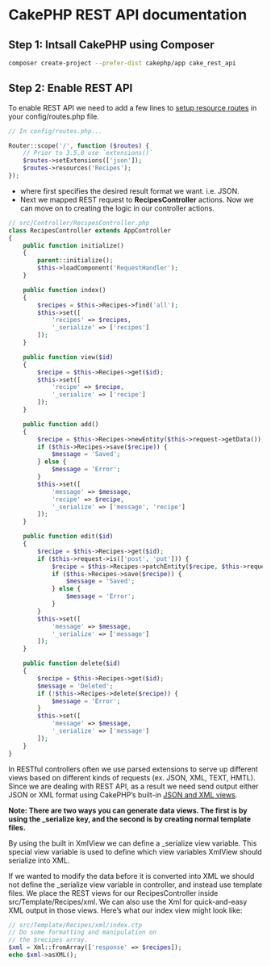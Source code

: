 # CakePHP REST API documentation

## Step 1: Intsall CakePHP using Composer

```bash
composer create-project --prefer-dist cakephp/app cake_rest_api
```
## Step 2: Enable REST API 

To enable REST API we need to add a few lines to [setup resource routes](https://book.cakephp.org/3.0/en/development/routing.html#resource-routes) in your config/routes.php file.

```php
// In config/routes.php...

Router::scope('/', function ($routes) {
    // Prior to 3.5.0 use `extensions()`
    $routes->setExtensions(['json']);
    $routes->resources('Recipes');
});
```

-  where first specifies the desired result format we want. i.e. JSON. 
- Next we mapped REST request to **RecipesController** actions. Now we can move on to creating the logic in our controller actions.

```php
// src/Controller/RecipesController.php
class RecipesController extends AppController
{
    public function initialize()
    {
        parent::initialize();
        $this->loadComponent('RequestHandler');
    }

    public function index()
    {
        $recipes = $this->Recipes->find('all');
        $this->set([
            'recipes' => $recipes,
            '_serialize' => ['recipes']
        ]);
    }

    public function view($id)
    {
        $recipe = $this->Recipes->get($id);
        $this->set([
            'recipe' => $recipe,
            '_serialize' => ['recipe']
        ]);
    }

    public function add()
    {
        $recipe = $this->Recipes->newEntity($this->request->getData());
        if ($this->Recipes->save($recipe)) {
            $message = 'Saved';
        } else {
            $message = 'Error';
        }
        $this->set([
            'message' => $message,
            'recipe' => $recipe,
            '_serialize' => ['message', 'recipe']
        ]);
    }

    public function edit($id)
    {
        $recipe = $this->Recipes->get($id);
        if ($this->request->is(['post', 'put'])) {
            $recipe = $this->Recipes->patchEntity($recipe, $this->request->getData());
            if ($this->Recipes->save($recipe)) {
                $message = 'Saved';
            } else {
                $message = 'Error';
            }
        }
        $this->set([
            'message' => $message,
            '_serialize' => ['message']
        ]);
    }

    public function delete($id)
    {
        $recipe = $this->Recipes->get($id);
        $message = 'Deleted';
        if (!$this->Recipes->delete($recipe)) {
            $message = 'Error';
        }
        $this->set([
            'message' => $message,
            '_serialize' => ['message']
        ]);
    }
}
```
In RESTful controllers often we use parsed extensions to serve up different views based on different kinds of requests (ex. JSON, XML, TEXT, HMTL). Since we are dealing with REST API, as a result we need send output either JSON or XML format using CakePHP’s built-in [JSON and XML views](https://book.cakephp.org/3.0/en/views/json-and-xml-views.html).

**Note: There are two ways you can generate data views. The first is by using the _serialize key, and the second is by creating normal template files.**

By using the built in XmlView we can define a _serialize view variable. This special view variable is used to define which view variables XmlView should serialize into XML.

If we wanted to modify the data before it is converted into XML we should not define the _serialize view variable in controller, and instead use template files. We place the REST views for our RecipesController inside src/Template/Recipes/xml. We can also use the Xml for quick-and-easy XML output in those views. Here’s what our index view might look like:
```php
// src/Template/Recipes/xml/index.ctp
// Do some formatting and manipulation on
// the $recipes array.
$xml = Xml::fromArray(['response' => $recipes]);
echo $xml->asXML();
```

